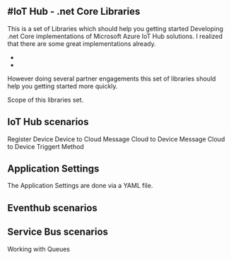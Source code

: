 #IoT Hub - .net Core Libraries
---

This is a set of Libraries which should help you getting started Developing .net Core implementations of Microsoft Azure IoT Hub solutions. I realized that there are some great implementations already.

- 
- 

However doing several partner engagements this set of libraries should help you getting started more quickly.

Scope of this libraries set.

IoT Hub scenarios 
---
Register Device
Device to Cloud Message
Cloud to Device Message
Cloud to Device Triggert Method

Application Settings 
---
The Application Settings are done via a YAML file.


Eventhub scenarios
---

Service Bus scenarios
---
Working with Queues 


